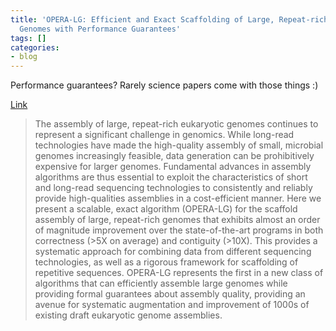 ```yaml
---
title: 'OPERA-LG: Efficient and Exact Scaffolding of Large, Repeat-rich Eukaryotic
  Genomes with Performance Guarantees'
tags: []
categories:
- blog
---
```

Performance guarantees? Rarely science papers come with those things :)
<!--more-->

[Link](http://biorxiv.org/content/early/2015/06/01/020230)

> The assembly of large, repeat-rich eukaryotic genomes continues to represent
a significant challenge in genomics. While long-read technologies have made
the high-quality assembly of small, microbial genomes increasingly feasible,
data generation can be prohibitively expensive for larger genomes. Fundamental
advances in assembly algorithms are thus essential to exploit the
characteristics of short and long-read sequencing technologies to consistently
and reliably provide high-qualities assemblies in a cost-efficient manner.
Here we present a scalable, exact algorithm (OPERA-LG) for the scaffold
assembly of large, repeat-rich genomes that exhibits almost an order of
magnitude improvement over the state-of-the-art programs in both correctness
(>5X on average) and contiguity (>10X). This provides a systematic approach
for combining data from different sequencing technologies, as well as a
rigorous framework for scaffolding of repetitive sequences. OPERA-LG
represents the first in a new class of algorithms that can efficiently
assemble large genomes while providing formal guarantees about assembly
quality, providing an avenue for systematic augmentation and improvement of
1000s of existing draft eukaryotic genome assemblies.

